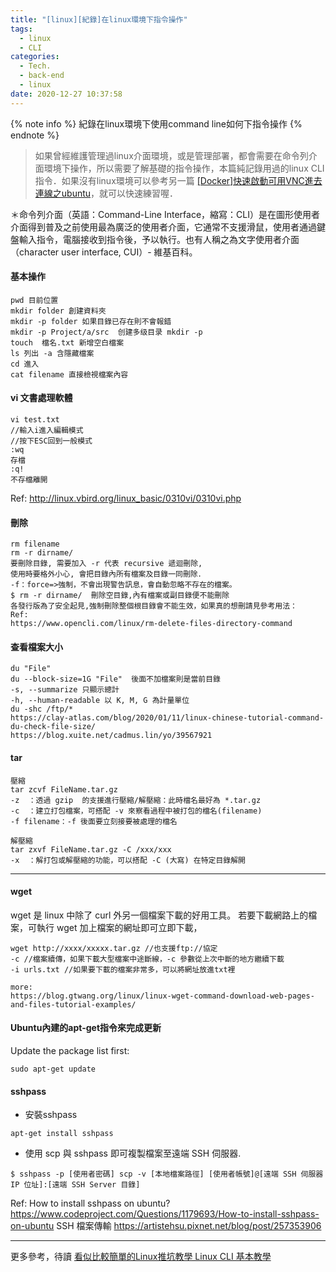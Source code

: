 ```yaml
---
title: "[linux][紀錄]在linux環境下指令操作"
tags:
  - linux
  - CLI
categories:
  - Tech.
  - back-end
  - linux
date: 2020-12-27 10:37:58
---
```


{% note info %} 紀錄在linux環境下使用command line如何下指令操作 {% endnote %}



> 如果曾經維護管理過linux介面環境，或是管理部署，都會需要在命令列介面環境下操作，所以需要了解基礎的指令操作，本篇純記錄用過的linux CLI指令．如果沒有linux環境可以參考另一篇 [[Docker]快速啟動可用VNC進去連線之ubuntu](https://yumememooo.github.io/2020/09/14/docker-ubuntu-vnc/")，就可以快速練習喔．

＊命令列介面（英語：Command-Line Interface，縮寫：CLI）是在圖形使用者介面得到普及之前使用最為廣泛的使用者介面，它通常不支援滑鼠，使用者通過鍵盤輸入指令，電腦接收到指令後，予以執行。也有人稱之為文字使用者介面（character user interface, CUI）- 維基百科。

#### 基本操作
```
pwd 目前位置
mkdir folder 創建資料夾
mkdir -p folder 如果目錄已存在則不會報錯
mkdir -p Project/a/src  创建多级目录 mkdir -p
touch  檔名.txt 新增空白檔案
ls 列出 -a 含隱藏檔案
cd 進入
cat filename 直接檢視檔案內容
```

#### vi 文書處理軟體
```
vi test.txt
//輸入i進入編輯模式
//按下ESC回到一般模式
:wq
存檔
:q!
不存檔離開
```
Ref:
http://linux.vbird.org/linux_basic/0310vi/0310vi.php

#### 刪除
```
rm filename
rm -r dirname/
要刪除目錄, 需要加入 -r 代表 recursive 遞迴刪除, 
使用時要格外小心, 會把目錄內所有檔案及目錄一同刪除．
-f：force=>強制，不會出現警告訊息，會自動忽略不存在的檔案。
$ rm -r dirname/  刪除空目錄,內有檔案或副目錄便不能刪除
各發行版為了安全起見,強制刪除整個根目錄會不能生效，如果真的想刪請見參考用法：
Ref:
https://www.opencli.com/linux/rm-delete-files-directory-command

```


#### 查看檔案大小
```
du "File"
du --block-size=1G "File"  後面不加檔案則是當前目錄
-s, --summarize 只顯示總計
-h, --human-readable 以 K, M, G 為計量單位
du -shc /ftp/*
https://clay-atlas.com/blog/2020/01/11/linux-chinese-tutorial-command-du-check-file-size/
https://blog.xuite.net/cadmus.lin/yo/39567921
```
#### tar 
```
壓縮
tar zcvf FileName.tar.gz
-z  ：透過 gzip  的支援進行壓縮/解壓縮：此時檔名最好為 *.tar.gz
-c  ：建立打包檔案，可搭配 -v 來察看過程中被打包的檔名(filename)
-f filename：-f 後面要立刻接要被處理的檔名

解壓縮
tar zxvf FileName.tar.gz -C /xxx/xxx
-x  ：解打包或解壓縮的功能，可以搭配 -C (大寫) 在特定目錄解開
```
-------
#### wget
wget 是 linux 中除了 curl 外另一個檔案下載的好用工具。
若要下載網路上的檔案，可執行 wget 加上檔案的網址即可立即下載，
```
wget http://xxxx/xxxxx.tar.gz //也支援ftp://協定
-c //檔案續傳，如果下載大型檔案中途斷線，-c 參數從上次中斷的地方繼續下載
-i urls.txt //如果要下載的檔案非常多，可以將網址放進txt裡

more:
https://blog.gtwang.org/linux/linux-wget-command-download-web-pages-and-files-tutorial-examples/
```

#### Ubuntu內建的apt-get指令來完成更新

Update the package list first:
```
sudo apt-get update
```

#### sshpass
- 安裝sshpass
```
apt-get install sshpass
```

-  使用 scp 與 sshpass 即可複製檔案至遠端 SSH 伺服器.
```
$ sshpass -p [使用者密碼] scp -v [本地檔案路徑] [使用者帳號]@[遠端 SSH 伺服器 IP 位址]:[遠端 SSH Server 目錄]
```
Ref:
How to install sshpass on ubuntu?
https://www.codeproject.com/Questions/1179693/How-to-install-sshpass-on-ubuntu
SSH 檔案傳輸
https://artistehsu.pixnet.net/blog/post/257353906


---
更多參考，待讀
[看似比較簡單的Linux推坑教學 Linux CLI 基本教學](https://www.slideshare.net/ssuser6090c0/linux-linux-cli)
